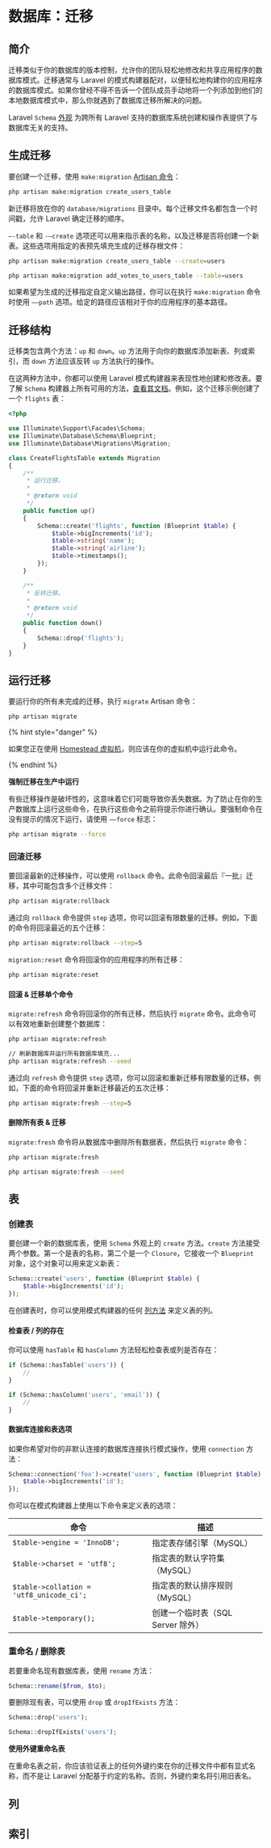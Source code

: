 # 数据库：迁移

## 简介

迁移类似于你的数据库的版本控制，允许你的团队轻松地修改和共享应用程序的数据库模式。迁移通常与 Laravel 的模式构建器配对，以便轻松地构建你的应用程序的数据库模式。如果你曾经不得不告诉一个团队成员手动地将一个列添加到他们的本地数据库模式中，那么你就遇到了数据库迁移所解决的问题。

Laravel `Schema` [外观](https://laravel.com/docs/5.8/facades) 为跨所有 Laravel 支持的数据库系统创建和操作表提供了与数据库无关的支持。

## 生成迁移

要创建一个迁移，使用 `make:migration` [Artisan 命令](https://laravel.com/docs/5.8/artisan)：

```bash
php artisan make:migration create_users_table
```

新迁移将放在你的 `database/migrations` 目录中。每个迁移文件名都包含一个时间戳，允许 Laravel 确定迁移的顺序。

`—-table` 和 `-—create` 选项还可以用来指示表的名称，以及迁移是否将创建一个新表。这些选项用指定的表预先填充生成的迁移存根文件：

```bash
php artisan make:migration create_users_table --create=users

php artisan make:migration add_votes_to_users_table --table=users
```

如果希望为生成的迁移指定自定义输出路径，你可以在执行 `make:migration` 命令时使用 `——path` 选项。给定的路径应该相对于你的应用程序的基本路径。

## 迁移结构

迁移类包含两个方法：`up` 和 `down`。`up` 方法用于向你的数据库添加新表、列或索引，而 `down` 方法应该反转 `up` 方法执行的操作。

在这两种方法中，你都可以使用 Laravel 模式构建器来表现性地创建和修改表。要了解 `Schema` 构建器上所有可用的方法，[查看其文档](https://laravel.com/docs/5.8/migrations#creating-tables)。例如，这个迁移示例创建了一个 `flights` 表：

```php
<?php

use Illuminate\Support\Facades\Schema;
use Illuminate\Database\Schema\Blueprint;
use Illuminate\Database\Migrations\Migration;

class CreateFlightsTable extends Migration
{
    /**
     * 运行迁移。
     *
     * @return void
     */
    public function up()
    {
        Schema::create('flights', function (Blueprint $table) {
            $table->bigIncrements('id');
            $table->string('name');
            $table->string('airline');
            $table->timestamps();
        });
    }

    /**
     * 反转迁移。
     *
     * @return void
     */
    public function down()
    {
        Schema::drop('flights');
    }
}
```

## 运行迁移

要运行你的所有未完成的迁移，执行 `migrate` Artisan 命令：

```bash
php artisan migrate
```

{% hint style="danger" %}

如果您正在使用 [Homestead 虚拟机](https://laravel.com/docs/5.8/homestead)，则应该在你的虚拟机中运行此命令。

{% endhint  %}

**强制迁移在生产中运行**

有些迁移操作是破坏性的，这意味着它们可能导致你丢失数据。为了防止在你的生产数据库上运行这些命令，在执行这些命令之前将提示你进行确认。要强制命令在没有提示的情况下运行，请使用 `——force` 标志：

```bash
php artisan migrate --force
```

### 回滚迁移

要回滚最新的迁移操作，可以使用 `rollback` 命令。此命令回滚最后『一批』迁移，其中可能包含多个迁移文件：

```bash
php artisan migrate:rollback
```

通过向 `rollback` 命令提供 `step` 选项，你可以回滚有限数量的迁移。例如，下面的命令将回滚最近的五个迁移：

```bash
php artisan migrate:rollback --step=5
```

`migration:reset` 命令将回滚你的应用程序的所有迁移：

```bash
php artisan migrate:reset
```

#### 回滚 & 迁移单个命令

`migrate:refresh` 命令将回滚你的所有迁移，然后执行 `migrate` 命令。此命令可以有效地重新创建整个数据库：

```bash
php artisan migrate:refresh

// 刷新数据库并运行所有数据库填充...
php artisan migrate:refresh --seed
```

通过向 `refresh` 命令提供 `step` 选项，你可以回滚和重新迁移有限数量的迁移。例如，下面的命令将回滚并重新迁移最近的五次迁移：

```bash
php artisan migrate:fresh --step=5
```

#### 删除所有表 & 迁移

`migrate:fresh` 命令将从数据库中删除所有数据表，然后执行 `migrate` 命令：

```bash
php artisan migrate:fresh

php artisan migrate:fresh --seed
```

## 表

### 创建表

要创建一个新的数据库表，使用 `Schema` 外观上的 `create` 方法。`create` 方法接受两个参数。第一个是表的名称，第二个是一个 `Closure`，它接收一个 `Blueprint` 对象，这个对象可以用来定义新表：

```php
Schema::create('users', function (Blueprint $table) {
    $table->bigIncrements('id');
});
```

在创建表时，你可以使用模式构建器的任何 [列方法](https://laravel.com/docs/5.8/migrations#creating-columns) 来定义表的列。

#### 检查表 / 列的存在

你可以使用 `hasTable` 和 `hasColumn` 方法轻松检查表或列是否存在：

```php
if (Schema::hasTable('users')) {
    //
}

if (Schema::hasColumn('users', 'email')) {
    //
}
```

#### 数据库连接和表选项

如果你希望对你的非默认连接的数据库连接执行模式操作，使用 `connection` 方法：

```php
Schema::connection('foo')->create('users', function (Blueprint $table) {
    $table->bigIncrements('id');
});
```

你可以在模式构建器上使用以下命令来定义表的选项：

| 命令 | 描述 |
| --- | --- |
| `$table->engine = 'InnoDB';` | 指定表存储引擎（MySQL） |
| `$table->charset = 'utf8';` | 指定表的默认字符集（MySQL） |
| `$table->collation = 'utf8_unicode_ci';` | 指定表的默认排序规则（MySQL） |
| `$table->temporary();` | 创建一个临时表（SQL Server 除外） |

### 重命名 / 删除表

若要重命名现有数据库表，使用 `rename` 方法：

```php
Schema::rename($from, $to);
```

要删除现有表，可以使用 `drop` 或 `dropIfExists` 方法：

```php
Schema::drop('users');

Schema::dropIfExists('users');
```

**使用外键重命名表**

在重命名表之前，你应该验证表上的任何外键约束在你的迁移文件中都有显式名称，而不是让 Laravel 分配基于约定的名称。否则，外键约束名将引用旧表名。

## 列

## 索引
